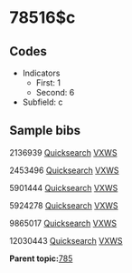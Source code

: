 # 78516$c

## Codes

-   Indicators
    -   First: 1
    -   Second: 6
-   Subfield: c

## Sample bibs

2136939 [Quicksearch](https://search.library.yale.edu/catalog/2136939) [VXWS](http://prodorbis.library.yale.edu:7014/vxws/GetHoldingsService?bibId=2136939)

2453496 [Quicksearch](https://search.library.yale.edu/catalog/2453496) [VXWS](http://prodorbis.library.yale.edu:7014/vxws/GetHoldingsService?bibId=2453496)

5901444 [Quicksearch](https://search.library.yale.edu/catalog/5901444) [VXWS](http://prodorbis.library.yale.edu:7014/vxws/GetHoldingsService?bibId=5901444)

5924278 [Quicksearch](https://search.library.yale.edu/catalog/5924278) [VXWS](http://prodorbis.library.yale.edu:7014/vxws/GetHoldingsService?bibId=5924278)

9865017 [Quicksearch](https://search.library.yale.edu/catalog/9865017) [VXWS](http://prodorbis.library.yale.edu:7014/vxws/GetHoldingsService?bibId=9865017)

12030443 [Quicksearch](https://search.library.yale.edu/catalog/12030443) [VXWS](http://prodorbis.library.yale.edu:7014/vxws/GetHoldingsService?bibId=12030443)

**Parent topic:**[785](../../tags/785/785.md)

